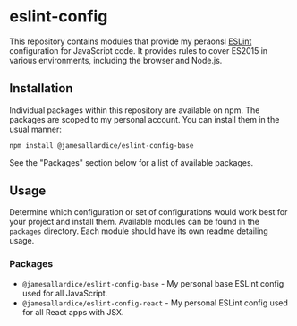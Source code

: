 # eslint-config

This repository contains modules that provide my peraonsl [ESLint][esl]
configuration for JavaScript code. It provides rules to cover ES2015 in various
environments, including the browser and Node.js.

## Installation

Individual packages within this repository are available on npm. The packages
are scoped to my personal account. You can install them in the usual manner:

```sh
npm install @jamesallardice/eslint-config-base
```

See the "Packages" section below for a list of available packages.

## Usage

Determine which configuration or set of configurations would work best for your
project and install them. Available modules can be found in the `packages`
directory. Each module should have its own readme detailing usage.

### Packages

- `@jamesallardice/eslint-config-base` - My personal base ESLint config used for
  all JavaScript.
- `@jamesallardice/eslint-config-react` - My personal ESLint config used for all
  React apps with JSX.

[esl]: http://eslint.org/
